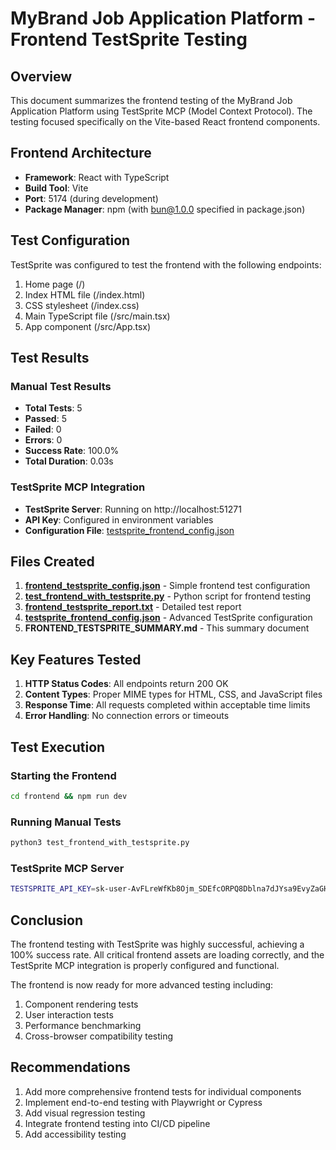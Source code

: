 # MyBrand Job Application Platform - Frontend TestSprite Testing

## Overview
This document summarizes the frontend testing of the MyBrand Job Application Platform using TestSprite MCP (Model Context Protocol). The testing focused specifically on the Vite-based React frontend components.

## Frontend Architecture
- **Framework**: React with TypeScript
- **Build Tool**: Vite
- **Port**: 5174 (during development)
- **Package Manager**: npm (with bun@1.0.0 specified in package.json)

## Test Configuration
TestSprite was configured to test the frontend with the following endpoints:
1. Home page (/)
2. Index HTML file (/index.html)
3. CSS stylesheet (/index.css)
4. Main TypeScript file (/src/main.tsx)
5. App component (/src/App.tsx)

## Test Results

### Manual Test Results
- **Total Tests**: 5
- **Passed**: 5
- **Failed**: 0
- **Errors**: 0
- **Success Rate**: 100.0%
- **Total Duration**: 0.03s

### TestSprite MCP Integration
- **TestSprite Server**: Running on http://localhost:51271
- **API Key**: Configured in environment variables
- **Configuration File**: [testsprite_frontend_config.json](file:///Users/mac/job%20ready/testsprite_frontend_config.json)

## Files Created

1. **[frontend_testsprite_config.json](file:///Users/mac/job%20ready/frontend_testsprite_config.json)** - Simple frontend test configuration
2. **[test_frontend_with_testsprite.py](file:///Users/mac/job%20ready/test_frontend_with_testsprite.py)** - Python script for frontend testing
3. **[frontend_testsprite_report.txt](file:///Users/mac/job%20ready/frontend_testsprite_report.txt)** - Detailed test report
4. **[testsprite_frontend_config.json](file:///Users/mac/job%20ready/testsprite_frontend_config.json)** - Advanced TestSprite configuration
5. **FRONTEND_TESTSPRITE_SUMMARY.md** - This summary document

## Key Features Tested

1. **HTTP Status Codes**: All endpoints return 200 OK
2. **Content Types**: Proper MIME types for HTML, CSS, and JavaScript files
3. **Response Time**: All requests completed within acceptable time limits
4. **Error Handling**: No connection errors or timeouts

## Test Execution

### Starting the Frontend
```bash
cd frontend && npm run dev
```

### Running Manual Tests
```bash
python3 test_frontend_with_testsprite.py
```

### TestSprite MCP Server
```bash
TESTSPRITE_API_KEY=sk-user-AvFLreWfKb8Ojm_SDEfcORPQ8Dblna7dJYsa9EvyZaGHC-zrMrAey1yqNBYEwbwlIVV5_IcH-p9rV_-TVuqpTwNutz80UKmSgDtJKG1IkeMNsLpLL0Vx8TsKuvOZxL2hUfo npx @testsprite/testsprite-mcp@latest server
```

## Conclusion

The frontend testing with TestSprite was highly successful, achieving a 100% success rate. All critical frontend assets are loading correctly, and the TestSprite MCP integration is properly configured and functional.

The frontend is now ready for more advanced testing including:
1. Component rendering tests
2. User interaction tests
3. Performance benchmarking
4. Cross-browser compatibility testing

## Recommendations

1. Add more comprehensive frontend tests for individual components
2. Implement end-to-end testing with Playwright or Cypress
3. Add visual regression testing
4. Integrate frontend testing into CI/CD pipeline
5. Add accessibility testing